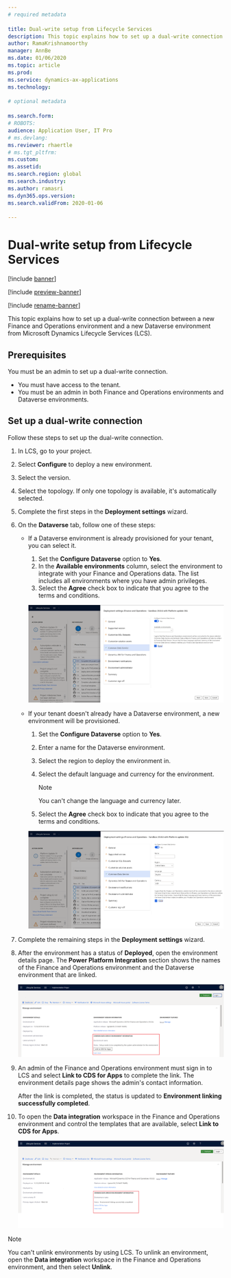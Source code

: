 ```yaml
---
# required metadata

title: Dual-write setup from Lifecycle Services
description: This topic explains how to set up a dual-write connection between a new Finance and Operations environment and a new Dataverse environment from Microsoft Dynamics Lifecycle Services (LCS).
author: RamaKrishnamoorthy
manager: AnnBe
ms.date: 01/06/2020
ms.topic: article
ms.prod: 
ms.service: dynamics-ax-applications
ms.technology: 

# optional metadata

ms.search.form: 
# ROBOTS: 
audience: Application User, IT Pro
# ms.devlang: 
ms.reviewer: rhaertle
# ms.tgt_pltfrm: 
ms.custom: 
ms.assetid: 
ms.search.region: global
ms.search.industry: 
ms.author: ramasri
ms.dyn365.ops.version: 
ms.search.validFrom: 2020-01-06

---
```


# Dual-write setup from Lifecycle Services

[!include [banner](../../includes/banner.md)]

[!include [preview-banner](../../includes/preview-banner.md)]

[!include [rename-banner](~/includes/cc-data-platform-banner.md)]

This topic explains how to set up a dual-write connection between a new Finance and Operations environment and a new Dataverse environment from Microsoft Dynamics Lifecycle Services (LCS).

## Prerequisites

You must be an admin to set up a dual-write connection.

+ You must have access to the tenant.
+ You must be an admin in both Finance and Operations environments and Dataverse environments.

## Set up a dual-write connection

Follow these steps to set up the dual-write connection.

1. In LCS, go to your project.
2. Select **Configure** to deploy a new environment.
3. Select the version. 
4. Select the topology. If only one topology is available, it's automatically selected.
5. Complete the first steps in the **Deployment settings** wizard.
6. On the **Dataverse** tab, follow one of these steps:

    - If a Dataverse environment is already provisioned for your tenant, you can select it.

        1. Set the **Configure Dataverse** option to **Yes**.
        2. In the **Available environments** column, select the environment to integrate with your Finance and Operations data. The list includes all environments where you have admin privileges.
        3. Select the **Agree** check box to indicate that you agree to the terms and conditions.

        ![Dataverse tab when a Dataverse environment is already provisioned for your tenant](../dual-write/media/lcs_setup_1.png)

    - If your tenant doesn't already have a Dataverse environment, a new environment will be provisioned.

        1. Set the **Configure Dataverse** option to **Yes**.
        2. Enter a name for the Dataverse environment.
        3. Select the region to deploy the environment in.
        4. Select the default language and currency for the environment.

            > [!NOTE]
            > You can't change the language and currency later.

        5. Select the **Agree** check box to indicate that you agree to the terms and conditions.

        ![Dataverse tab when your tenant doesn't already have a Dataverse environment](../dual-write/media/lcs_setup_2.png)

7. Complete the remaining steps in the **Deployment settings** wizard.
8. After the environment has a status of **Deployed**, open the environment details page. The **Power Platform Integration** section shows the names of the Finance and Operations environment and the Dataverse environment that are linked.

    ![Power Platform Integration section](../dual-write/media/lcs_setup_3.png)

9. An admin of the Finance and Operations environment must sign in to LCS and select **Link to CDS for Apps** to complete the link. The environment details page shows the admin's contact information.

    After the link is completed, the status is updated to **Environment linking successfully completed**.

10. To open the **Data integration** workspace in the Finance and Operations environment and control the templates that are available, select **Link to CDS for Apps**.

    ![Link to CDS for Apps button in the Power Platform Integration section](../dual-write/media/lcs_setup_4.png)

> [!NOTE]
> You can't unlink environments by using LCS. To unlink an environment, open the **Data integration** workspace in the Finance and Operations environment, and then select **Unlink**.
